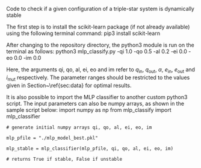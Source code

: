 Code to check if a given configuration of a triple-star system is dynamically stable

The first step is to install the scikit-learn package (if not already available) using the following terminal command:
    pip3 install scikit-learn
    
After changing to the repository directory, the python3 module is run on the terminal as follows:
    python3 mlp_classify.py -qi 1.0 -qo 0.5 -al 0.2 -ei 0.0 -eo 0.0 -im 0.0
    
Here, the arguments qi, qo, al, ei, eo and im refer to $q_{\mathrm{in}}$, $q_{\mathrm{out}}$, $\alpha$, $e_{\mathrm{in}}$, $e_{\mathrm{out}}$ and $i_{\mathrm{mut}}$ respectively. The parameter ranges should be restricted to the values given in Section~\ref{sec:data} for optimal results.

It is also possible to import the MLP classifier to another custom python3 script. The input parameters can also be numpy arrays, as shown in the sample script below:
    import numpy as np
    from mlp_classify import mlp_classifier

    # generate initial numpy arrays qi, qo, al, ei, eo, im

    mlp_pfile = "./mlp_model_best.pkl"

    mlp_stable = mlp_classifier(mlp_pfile, qi, qo, al, ei, eo, im)

    # returns True if stable, False if unstable
